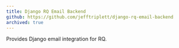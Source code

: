 ```yaml
---
title: Django RQ Email Backend
github: https://github.com/jefftriplett/django-rq-email-backend
archived: true
---
```


Provides Django email integration for RQ.
